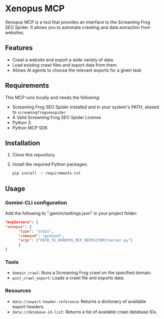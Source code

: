 # Xenopus MCP

Xenopus MCP is a tool that provides an interface to the Screaming Frog SEO Spider. It allows you to automate crawling and data extraction from websites. 

## Features

*   Crawl a website and export a wide variety of data.
*   Load existing crawl files and export data from them.
*   Allows AI agents to choose the relevant exports for a given task

## Requirements
This MCP runs locally and needs the following:
*   Screaming Frog SEO Spider installed and in your system's PATH, aliased to `screamingfrogseospider`
*   A Valid Screaming Frog SEO Spider License
*   Python 3.
*   Python MCP SDK

## Installation

1.  Clone this repository.
2.  Install the required Python packages:

    ```bash
    pip install -r requirements.txt
    ```

## Usage

### Gemini-CLI configuration
Add the following to ".gemini/settings.json" in your project folder:
```json  
"mcpServers": {
"xenopus": {
      "type": "stdio",
      "command": "python3",
      "args": ["PATH_TO_XENOPUS_MCP_REPOSITORY/server.py"]
      }
}
```



### Tools

*   `domain_crawl`: Runs a Screaming Frog crawl on the specified domain.
*   `post_crawl_export`: Loads a crawl file and exports data.

### Resources

*   `data://export-header-reference`: Returns a dictionary of available export headers.
*   `data://database-id-list`: Returns a list of available crawl database IDs.



